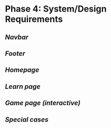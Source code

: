 # Phase 4: System/Design Requirements
## *Navbar*
## *Footer*
## *Homepage*
## *Learn page*
## *Game page (interactive)*
## *Special cases*
